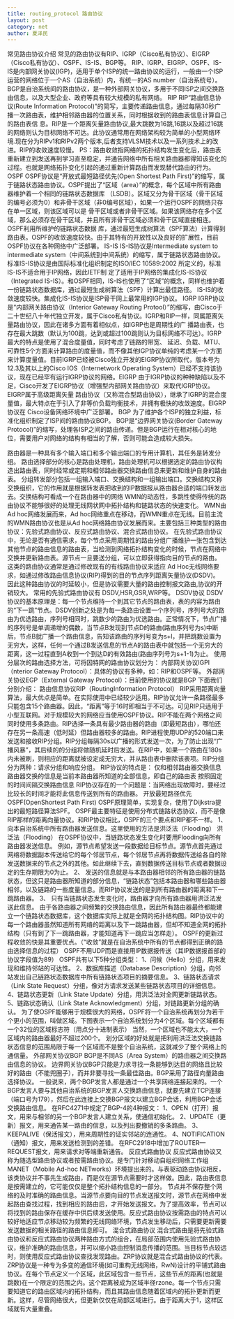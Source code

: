 ```yaml
---
title: routing_protocol 路由协议
layout: post
category: net
author: 夏泽民
---
```

常见路由协议介绍
常见的路由协议有RIP、IGRP（Cisco私有协议）、EIGRP（Cisco私有协议）、OSPF、IS-IS、BGP等。
RIP、IGRP、EIGRP、OSPF、IS-IS是内部网关协议(IGP)，适用于单个ISP的统一路由协议的运行，一般由一个ISP运营的网络位于一个AS（自治系统）内，有统一的AS number（自治系统号）。BGP是自治系统间的路由协议，是一种外部网关协议，多用于不同ISP之间交换路由信息，以及大型企业、政府等具有较大规模的私有网络。
RIP
RIP“路由信息协议(Route Information Protocol)”的简写，主要传递路由信息，通过每隔30秒广播一次路由表，维护相邻路由器的位置关系，同时根据收到的路由表信息计算自己的路由表信 息。RIP是一个距离矢量路由协议,最大跳数为16跳,16跳以及超过16跳的网络则认为目标网络不可达。此协议通常用在网络架构较为简单的小型网络环境.现在分为RIPv1和RIPv2两个版本,后者支持VLSM技术以及一系列技术上的改进。RIP的收敛速度较慢。
PS：路由收敛指网络的拓扑结构发生变化后，路由表重新建立到发送再到学习直至稳定，并通告网络中所有相关路由器都得知该变化的过程。也就是网络拓扑变化引起的通过重新计算路由而发现替代路由的行为。
OSPF
OSPF协议是“开放式最短路径优先(Open Shortest Path First)”的缩写，属于链路状态路由协议。OSPF提出了“区域（area）”的概念，每个区域中所有路由器维护着一个相同的链路状态数据库 （LSDB）。区域又分为骨干区域（骨干区域的编号必须为0）和非骨干区域（非0编号区域），如果一个运行OSPF的网络只存在单一区域，则该区域可以是 骨干区域或者非骨干区域。如果该网络存在多个区域，那么必须存在骨干区域，并且所有非骨干区域必须和骨干区域直接相连。OSPF利用所维护的链路状态数据 库，通过最短生成树算法（SPF算法）计算得到路由表。OSPF的收敛速度较快。由于其特有的开放性以及良好的扩展性，目前OSPF协议在各种网络中广泛部署。
IS-IS
IS-IS协议是Intermediate system to intermediate system（中间系统到中间系统）的缩写，属于链路状态路由协议。标准IS-IS协议是由国际标准化组织制定的ISO/IEC 10589:2002 所定义的，标准IS-IS不适合用于IP网络，因此IETF制 定了适用于IP网络的集成化IS-IS协议（Integrated IS-IS）。和OSPF相同，IS-IS也使用了“区域”的概念，同样也维护着一份链路状态数据库，通过最短生成树算法（SPF）计算出最佳路径。 IS-IS的收敛速度较快。集成化IS-IS协议是ISP骨干网上最常用的IGP协议。
IGRP
IGRP协议是“内部网关路由协议（Interior Gateway Routing Protool）”的缩写，由Cisco于 二十世纪八十年代独立开发，属于Cisco私有协议。IGRP和RIP一样，同属距离矢量路由协议，因此在诸多方面有着相似点，如IGRP也是周期性的广 播路由表，也存在最大跳数（默认为100跳，达到或超过100跳则认为目标网络不可达）。IGRP最大的特点是使用了混合度量值，同时考虑了链路的带宽、 延迟、负载、MTU、可靠性5个方面来计算路由的度量值，而不像其他IGP协议单纯的考虑某一个方面来计算度量值。目前IGRP已经被Cisco独立开发的EIGRP协议所取代，版本号为12.3及其以上的Cisco IOS（Internetwork Operating System）已经不支持该协议，现在已经罕有运行IGRP协议的网络。EIGRP
由于IGRP协议的种种缺陷以及不足，Cisco开发了EIGRP协议（增强型内部网关路由协议）来取代IGRP协议。EIGRP属于高级距离矢量 路由协议（又称混合型路由协议），继承了IGRP的混合度量值，最大特点在于引入了非等价负载均衡技术，并拥有极快的收敛速度。EIGRP协议在 Cisco设备网络环境中广泛部署。
BGP
为了维护各个ISP的独立利益，标准化组织制定了ISP间的路由协议BGP。 BGP是“边界网关协议(Border Gateway Protocol)”的缩写，处理各ISP之间的路由传递。但是BGP运行在相对核心的地位，需要用户对网络的结构有相当的了解，否则可能会造成较大损失。
<!-- more -->
路由器是一种具有多个输入端口和多个输出端口的专用计算机，其任务是转发分组。
路由选择部分的核心是路由处理机，路由处理机可以根据选定的路由协议构造出路由表，同时经常或定期和相邻路由器交换路由信息来更新和维护自身的路由表。
分组转发部分包括一组输入端口、交换结构和一组输出端口。交换结构又称交换组织，它的作用就是根据转发表把收到的IP数据报从路由器合适的端口转发出去。交换结构可看成一个在路由器中的网络
WMN的动态性，多跳性使得传统的路由协议不能够很好的处理无线网状网中拓扑结构和链路状态的快速变化。
WMN由Ad hoc网络发展而来，Ad hoc网络重点在移动，而WMN重点在无线。目前主流的WMN路由协议也是从Ad hoc网络路由协议发展而来。主要包括三种类型的路由协议：先验式路由协议、反应式路由协议、混合式路由协议。
在先验式路由协议中，无论是否有通信需求，每个节点采用周期性的路由分组广播维护一张包含到达其他节点的路由信息的路由表，当检测到网络拓扑结构变化的时候，节点在网络中交换并更新路由表。源节点一旦要送分组，可以立即获得指向目的节点的路由。
这类的路由协议通常是通过修改现有的有线路由协议来适应 Ad Hoc无线网络要求，如通过修改路由信息协议(RIP)得到的目的节点序列距离矢量协议(DSDV)。 因此这种路由协议的时延较小，但是协议需要大量的路由控制报文路由,协议的开销较大。 常用的先验式路由协议有 DSDV,HSR,GSR,WRP等。
DSDV协议
DSDV协议的基本原理是：每一个节点维持一个到其它节点的路由表，表的内容为路由的“下一跳”节点。DSDV创新之处是为每一条路由设置一个序列号，序列号大的路由为优选路由，序列号相同时，跳数少的路由为优选路由。正常情况下，节点广播的序列号是单调递增的偶数，当节点B发现到节点D的路由(路由序列号为s)中断后，节点B就广播一个路由信息，告知该路由的序列号变为s+l，并把跳数设置为无穷大，这样，任何一个通过B发送信息的节点A的路由表中就包括一个无穷大的距离，这一过程直到A收到一个到达D的有效路由(路由序列号为s+1-1)为止。
使用分层次的路由选择方法，可将因特网的路由协议划分为：
内部网关协议IGPI（nterior Gateway Protocol）：具体的协议有多种，如：RIP和OSPF等。
外部网关协议EGP（External Gateway Protocol）：目前使用的协议就是BGP
下面我们分别介绍：
路由信息协议RIP（RoutingInformation Protocol）
RIP采用距离向量算法，最大优点是简单。在实际使用中已经较少适用。RIP协议允许一条路径最多只能包含15个路由器。因此，“距离”等于16时即相当于不可达。可见RIP只适用于小型互联网。对于规模较大的网络应当使用OSPF协议。RIP不能在两个网络之间同时使用多条路由。RIP选择一条具有最少路由器的路由（即最短路由），哪怕还存在另一条高速（低时延）但路由器较多的路由。RIP进程使用UDP的520端口来发送和接收RIP分组。RIP分组每隔30s以广播的形式发送一次，为了防止出现“广播风暴”，其后续的的分组将做随机延时后发送。在RIP中，如果一个路由在180s内未被刷，则相应的距离就被设定成无穷大，并从路由表中删除该表项。RIP分组分为两种：请求分组和响应分组。
RIP协议的特点是：
仅和相邻路由器交换信息
路由器交换的信息是当前本路由器所知道的全部信息，即自己的路由表
按照固定的时间间隔交换路由信息
RIP协议存在的一个问题是：当网络出现故障时，要经过比较长的时间才能将此信息传送到所有的路由器。
开放最短路径优先OSPF(OpenShortest Path First)
OSPF原理简单，实现复杂，使用了Dijkstra提出的最短路径算法SPF。
OSPF最主要特征是使用分布式链路状态协议，而不是像RIP那样的距离向量协议。和RIP协议相比，OSPF的三个要点和RIP都不一样。
1、 向本自治系统中所有路由器发送信息。这里使用的方法是洪泛法（Flooding）
洪泛法（Flooding）
在OSPF协议中，当链路状态发生变化时要用Flooding向所有路由器发送信息。
例如，源节点希望发送一段数据给目标节点。源节点首先通过网络将数据副本传送给它的每个邻居节点，每个邻居节点再将数据传送给各自的除发送数据来的节点之外的其他。如此继续下去，直到数据传送目标节点或者数据设定的生存期限为0为止。
2、 发送的信息就是与本路由器相邻的所有路由器的链路状态，但这只是路由器所知道的部分信息，“链路状态”包括本路由器和哪些路由器相邻，以及链路的一些度量信息。而RIP协议发送的是到所有路由器的距离和下一跳路由器。
3、 只有当链路状态发生变化时，路由器才向所有路由器用洪泛法发送此信息。
由于各路由器之间频繁的交换路由信息，因此所有路由器最终都能建立一个链路状态数据库，这个数据库实际上就是全网的拓扑结构图。RIP协议中的每一个路由器虽然知道所有网络的距离以及下一跳路由器，但却不知道全网的拓扑结构（只有到了下一跳路由器，才能知道再下一跳应当怎样走）。
OSPF的更新过程收敛的快是其重要优点。（“收敛”就是在自治系统中所有的节点都得到正确的路由选择信息的过程）
OSPF不用UDP而是直接用IP数据报传送（其IP数据报首部的协议字段值为89）
OSPF共有以下5种分组类型：
1、问候（Hello）分组，用来发现和维持邻站的可达性。
2、数据库描述（Database Description）分组，向邻站发出自己链路状态数据库中所有链路状态项目的摘要信息。
3、链路状态请求（Link State Request）分组，像对方请求发送某些链路状态项目的详细信息。
4、链路状态更新（Link State Update）分组，用洪泛法对全网更新链路状态。
5、链路状态确认（Link State Acknowledgment）分组，对链路更新分组的确认。
为了使OSPF能够用于规模很大的网络，OSPF将一个自治系统再划分为若干个更小的范围，叫做区域。下图表示一个自治系统划分为4个区域。每个区域都有一个32位的区域标志符（用点分十进制表示）
当然，一个区域也不能太大，一个区域内的路由器最好不超过200个。
划分区域的好处就是把利用洪泛法交换链路状态信息的范围局限于每一个区域而不是整个自治系统，这就减少了整个网络上的通信量。
外部网关协议BGP
BGP是不同AS（Area System）的路由器之间交换路由信息的协议。
边界网关协议BGP只能是力求寻找一条能够到达目的网络且比较好的路由（不能兜圈子），而并非要寻找一条最佳路由。BGP采用了路径向量路由选择协议。
一般说来，两个BGP发言人都是通过一个共享网络连接起来的。一个BGP发言人要与其他自治系统的BGP发言人交换路由信息，就要先建立TCP连接（端口号为179），然后在此连接上交换BGP报文以建立BGP会话，利用BGP会话交换路由信息。
在RFC4271中规定了BGP-4的4种报文：
1、OPEN（打开）报文，用来与相邻的另一个BGP发言人建立关系，使通信初始化。
2、UPDATE（更新）报文，用来通告某一路由的信息，以及列出要撤销的多条路由。
3、KEEPALIVE（保活报文），用来周期性的证实邻站的连通性。
4、NOTIFICATION（通知）报文，用来发送检测到的差错。
在RFC2918中增加了ROUTER—REQUEST报文，用来请求对等端重新通告。
反应式路由协议
反应式路由协议又称为随选型路由协议或者按需路由协议。是专门针对移动自组织网络工作组MANET（Mobile Ad-hoc NETworks）环境提出来的。与表驱动路由协议相反，该类协议并不事先生成路由，而是仅在源节点需要时才这样做。因此，路由表信息是按需建立的，它可能仅仅是整个拓扑结构信息的一部分。
节点并不保存整个网络的及时准确的路由信息。当源节点要向目的节点发送报文时，源节点在网络中发起路由查找过程，找到相应的路由后，才开始发送报文。为了提高效率，节点可以将找到的路由保存在缓存中供后续发送使用。反应式路由协议按需路由的特点可以较好地适应节点移动较为频繁的无线网络环境，节点发生移动后，只需要更新需要发送数据的相关路径的路由信息即可。 
混合式路由协议 
混合式路由是将先验式路由协议和反应式路由协议两种路由方式的组合，在局部范围内使用先验式路由协议，维护准确的路由信息，并可以缩小路由控制消息传播的范围。当目标节点较远时，则使用反应式路由协议查找发现路由。ZRP协议就是混合式路由协议的代表。
ZRP协议是一种专为多变的通信环境(如可重构无线网络，RwN)设计的平铺式路由协议。在每个节点定义一个区域，此区域包含一些节点，这些节点的距离(也就是跳数)在一个限定的范围之内。这个距离被成为区域半径rzone。每一个节点只需要知道它的路由区域内的拓扑结构，而且其路由信息随着区域内的拓扑更新而更新。这样，尽管网络很大，但更新仅仅在局部区域进行。由于距离大于1，这样区域就有大量重叠。
